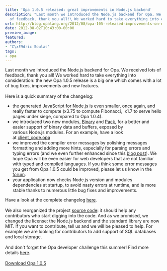 ```yaml
---
title: 'Opa 1.0.5 released: great improvements in Node.js backend'
description: "Last month we introduced the Node.js backend for Opa. We received lots
  of feedback, thank you all!\_We worked hard to take everything into co..."
url: http://blog.opalang.org/2012/08/opa-105-released-improvements-on-nodejs.html
date: 2012-08-02T10:43:00-00:00
preview_image:
featured:
authors:
- "C\xE9dric Soulas"
tags:
- opa
---
```


Last month we introduced the Node.js backend for Opa. We received lots of feedback, thank you all!&nbsp;We worked hard to take everything into consideration: the new Opa 1.0.5 release is a big one which comes with a lot of bug fixes, improvements and new features.<br/>
<br/>
Here is a quick summary of the changelog:<br/>
<ul>
<li>the generated JavaScript for&nbsp;Node.js&nbsp;is even smaller, once again, and really faster to compute (x3.75 to compute Fibonacci, &nbsp;x1.7 to serve hello pages under siege, compared to Opa 1.0.4).<br/>
</li>
<li>we introduced two new modules, <a href="http://doc.opalang.org/module/stdlib.core/Binary">Binary</a> and <a href="http://doc.opalang.org/module/stdlib.core/Pack">Pack</a>, for a better and easier support of binary data and buffers, exposed by various&nbsp;Node.js&nbsp;modules. For an example, have a look at&nbsp;<a href="https://github.com/MLstate/opalang/blob/master/lib/stdlib/core/web/server/client_code.opa">client_code.opa</a><br/>
</li>
<li>we improved the compiler error messages by polishing messages formatting and adding more hints, especially for parsing errors and typing errors&nbsp;(and we even further enhanced since this <a href="http://blog.opalang.org/2012/07/programming-tools-ux-better-type-error.html">blog post</a>). We hope Opa will be even easier for web developers that are not familiar with typed and compiled languages. If you think some error messages you get from Opa 1.0.5 could be improved, please let us know in the <a href="http://forum.opalang.org/">forum</a>.<br/>
</li>
<li>your application now checks&nbsp;Node.js&nbsp;version and modules dependencies at startup, to avoid nasty errors at runtime, and is more stable thanks to numerous little bug fixes and improvements.</li>
</ul>
Have a look at the complete changelog&nbsp;<a href="http://opalang.org/resources/changelog.xmlt">here</a>.<br/>
<br/>
We also reorganized the project <a href="https://github.com/MLstate/opalang">source code</a>: it should help any contributors who start digging into the code. And as we promised, we changed the license: the&nbsp;Node.js&nbsp;backend and the standard library are now MIT. If you want to contribute, tell us and we will be pleased to help.&nbsp;For example we are looking for contributors to add support of SQL databases and local storage.<br/>
<br/>
And don't forget the Opa developer challenge this summer! Find more details <a href="http://opalang.org/challenge/home.xmlt">here</a>.<br/>
<br/>
<a href="http://opalang.org/get.xmlt">Download Opa 1.0.5</a><br/>
<br/>
